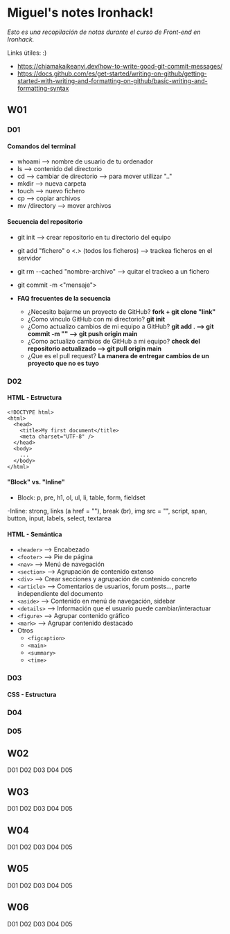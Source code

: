 # Miguel's notes Ironhack!

_Esto es una recopilación de notas durante el curso de Front-end en Ironhack._

Links útiles: :)

- https://chiamakaikeanyi.dev/how-to-write-good-git-commit-messages/
- https://docs.github.com/es/get-started/writing-on-github/getting-started-with-writing-and-formatting-on-github/basic-writing-and-formatting-syntax

## W01

### D01

#### Comandos del terminal

- whoami --> nombre de usuario de tu ordenador
- ls --> contenido del directorio
- cd --> cambiar de directorio --> para mover utilizar ".."
- mkdir --> nueva carpeta
- touch --> nuevo fichero
- cp --> copiar archivos
- mv /directory --> mover archivos

#### Secuencia del repositorio

- git init --> crear repositorio en tu directorio del equipo
- git add "fichero" o <.> (todos los ficheros) --> trackea ficheros en el servidor
- git rm --cached "nombre-archivo" --> quitar el trackeo a un fichero
- git commit -m <"mensaje">

- **FAQ frecuentes de la secuencia**
  - ¿Necesito bajarme un proyecto de GitHub? **fork + git clone "link"**
  - ¿Como vinculo GitHub con mi directorio? **git init**
  - ¿Como actualizo cambios de mi equipo a GitHub? **git add . --> git commit -m "" --> git push origin main**
  - ¿Como actualizo cambios de GitHub a mi equipo? **check del repositorio actualizado --> git pull origin main**
  - ¿Que es el pull request? **La manera de entregar cambios de un proyecto que no es tuyo**

### D02

#### HTML - Estructura

```
<!DOCTYPE html>
<html>
  <head>
    <title>My first document</title>
    <meta charset="UTF-8" />
  </head>
  <body>
    ...
  </body>
</html>
```

#### "Block" vs. "Inline"

- Block: p, pre, h1, ol, ul, li, table, form, fieldset

-Inline: strong, links (a href = ""), break (br), img src = "", script, span, button, input, labels, select, textarea

#### HTML - Semántica

- `<header>` --> Encabezado
- `<footer>` --> Pie de página
- `<nav>` --> Menú de navegación
- `<section>` --> Agrupación de contenido extenso
- `<div>` --> Crear secciones y agrupación de contenido concreto
- `<article>` --> Comentarios de usuarios, forum posts..., parte independiente del documento
- `<aside>` --> Contenido en menú de navegación, sidebar
- `<details>` --> Información que el usuario puede cambiar/interactuar
- `<figure>` --> Agrupar contenido gráfico
- `<mark>` --> Agrupar contenido destacado
- Otros
  - `<figcaption>`
  - `<main>`
  - `<summary>`
  - `<time>`

### D03

#### CSS - Estructura

### D04

### D05

## W02

D01
D02
D03
D04
D05

## W03

D01
D02
D03
D04
D05

## W04

D01
D02
D03
D04
D05

## W05

D01
D02
D03
D04
D05

## W06

D01
D02
D03
D04
D05
